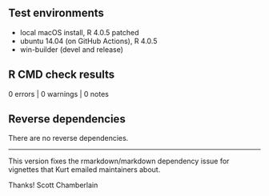 ## Test environments

* local macOS install, R 4.0.5 patched
* ubuntu 14.04 (on GitHub Actions), R 4.0.5
* win-builder (devel and release)

## R CMD check results

0 errors | 0 warnings | 0 notes

## Reverse dependencies

There are no reverse dependencies.

---

This version fixes the rmarkdown/markdown dependency issue for vignettes that Kurt emailed maintainers about.

Thanks! 
Scott Chamberlain
